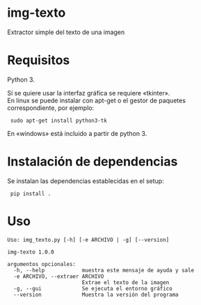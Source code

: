 # img-texto
Extractor simple del texto de una imagen

# Requisitos
 Python 3.
 
 Si se quiere usar la interfaz gráfica se requiere «tkinter».    
 En linux se puede instalar con apt-get o el gestor de paquetes correspondiente, por ejemplo:
```
 sudo apt-get install python3-tk
 ```
En «windows» está incluido a partir de python 3.

# Instalación de dependencias
Se instalan las dependencias establecidas en el setup:
```
 pip install .    
```
# Uso
```
Uso: img_texto.py [-h] [-e ARCHIVO | -g] [--version]

img-texto 1.0.0

argumentos opcionales:
  -h, --help            muestra este mensaje de ayuda y sale
  -e ARCHIVO, --extraer ARCHIVO
                        Extrae el texto de la imagen
  -g, --gui             Se ejecuta el entorno gráfico
  --version             Muestra la versión del programa

```
